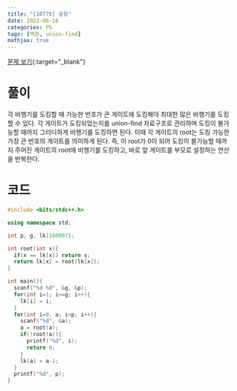 ```yaml
---
title: "[10775] 공항"
date: 2022-06-16
categories: PS
tags: [백준, union-find]
mathjax: true
---
```


[문제 보기](https://www.acmicpc.net/problem/10775){:target="_blank"}

# 풀이
각 비행기를 도킹할 때 가능한 번호가 큰 게이트에 도킹해야 최대한 많은 비행기를 도킹할 수 있다. 각 게이트가 도킹되었는지를 union-find 자료구조로 관리하며 도킹이 불가능할 때까지 그리디하게 비행기를 도킹하면 된다. 이때 각 게이트의 root는 도킹 가능한 가장 큰 번호의 게이트를 의미하게 된다. 즉, 이 root가 0이 되어 도킹이 불가능할 때까지 주어진 게이트의 root에 비행기를 도킹하고, 바로 앞 게이트를 부모로 설정하는 연산을 반복한다.

# 코드
```c++
#include <bits/stdc++.h>

using namespace std;

int p, g, lk[100007];

int root(int x){
  if(x == lk[x]) return x;
  return lk[x] = root(lk[x]);
}

int main(){
  scanf("%d %d", &g, &p);
  for(int i=1; i<=g; i++){
    lk[i] = i;
  }
  for(int i=0, a; i<p; i++){
    scanf("%d", &a);
    a = root(a);
    if(!root(a)){
      printf("%d", i);
      return 0;
    }
    lk[a] = a-1;
  }
  printf("%d", p);
}
```

